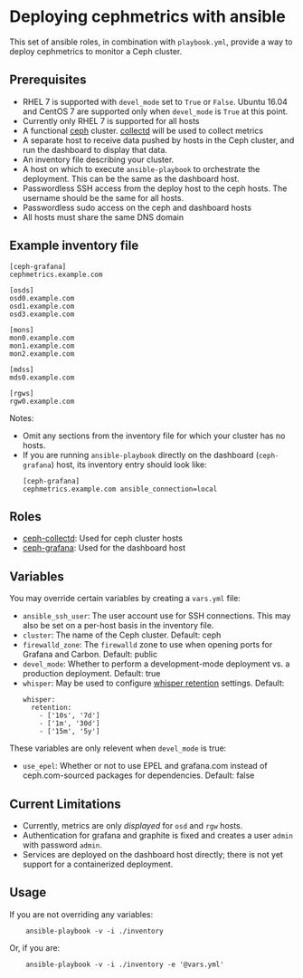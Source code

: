 # Deploying cephmetrics with ansible

This set of ansible roles, in combination with `playbook.yml`, provide a way to deploy cephmetrics to monitor a Ceph cluster.

## Prerequisites
- RHEL 7 is supported with `devel_mode` set to `True` or `False`. Ubuntu 16.04 and CentOS 7 are supported only when `devel_mode` is `True` at this point.
- Currently only RHEL 7 is supported for all hosts
- A functional [ceph](https://ceph.com/) cluster. [collectd](https://collectd.org/) will be used to collect metrics
- A separate host to receive data pushed by hosts in the Ceph cluster, and run the dashboard to display that data.
- An inventory file describing your cluster.
- A host on which to execute `ansible-playbook` to orchestrate the deployment. This can be the same as the dashboard host.
- Passwordless SSH access from the deploy host to the ceph hosts. The username should be the same for all hosts.
- Passwordless sudo access on the ceph and dashboard hosts
- All hosts must share the same DNS domain

## Example inventory file

    [ceph-grafana]
    cephmetrics.example.com

    [osds]
    osd0.example.com
    osd1.example.com
    osd3.example.com

    [mons]
    mon0.example.com
    mon1.example.com
    mon2.example.com

    [mdss]
    mds0.example.com

    [rgws]
    rgw0.example.com

Notes:
- Omit any sections from the inventory file for which your cluster has no hosts.
- If you are running `ansible-playbook` directly on the dashboard (`ceph-grafana`) host, its inventory entry should look like: 
    ```
    [ceph-grafana]
    cephmetrics.example.com ansible_connection=local
    ```

## Roles
- [ceph-collectd](./roles/ceph-collectd/): Used for ceph cluster hosts
- [ceph-grafana](./roles/ceph-grafana/): Used for the dashboard host

## Variables
You may override certain variables by creating a `vars.yml` file:
- `ansible_ssh_user`: The user account use for SSH connections. This may also be set on a per-host basis in the inventory file.
- `cluster`: The name of the Ceph cluster. Default: ceph
- `firewalld_zone`: The `firewalld` zone to use when opening ports for Grafana and Carbon. Default: public
- `devel_mode`: Whether to perform a development-mode deployment vs. a production deployment. Default: true
- `whisper`: May be used to configure [whisper retention](http://graphite.readthedocs.io/en/latest/config-carbon.html#storage-schemas-conf) settings. Default:
    ```
    whisper:
      retention:
        - ['10s', '7d']
        - ['1m', '30d']
        - ['15m', '5y']
    ```

These variables are only relevent when `devel_mode` is true:
- `use_epel`: Whether or not to use EPEL and grafana.com instead of ceph.com-sourced packages for dependencies. Default: false

## Current Limitations

- Currently, metrics are only *displayed* for `osd` and `rgw` hosts.
- Authentication for grafana and graphite is fixed and creates a user `admin` with password `admin`.
- Services are deployed on the dashboard host directly; there is not yet support for a containerized deployment.

## Usage
If you are not overriding any variables:
```
    ansible-playbook -v -i ./inventory
```
Or, if you are:
```
    ansible-playbook -v -i ./inventory -e '@vars.yml'
```
